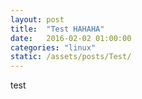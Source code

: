 ```yaml
---
layout: post
title:  "Test HAHAHA"
date:   2016-02-02 01:00:00
categories: "linux"
static: /assets/posts/Test/
---
```


test